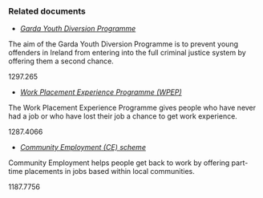 ###  Related documents

  * [ _Garda Youth Diversion Programme_ ](/en/justice/children-and-young-offenders/garda-youth-diversion-programme/)

The aim of the Garda Youth Diversion Programme is to prevent young offenders
in Ireland from entering into the full criminal justice system by offering
them a second chance.

1297.265

  * [ _Work Placement Experience Programme (WPEP)_ ](/en/employment/unemployment-and-redundancy/employment-support-schemes/work-placement-experience-programme/)

The Work Placement Experience Programme gives people who have never had a job
or who have lost their job a chance to get work experience.

1287.4066

  * [ _Community Employment (CE) scheme_ ](/en/employment/unemployment-and-redundancy/employment-support-schemes/community-employment-scheme/)

Community Employment helps people get back to work by offering part-time
placements in jobs based within local communities.

1187.7756
